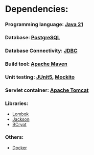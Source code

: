 # Dependencies:

### Programming language: [Java 21](https://docs.oracle.com/en/java/javase/21/)

### Database: [PostgreSQL](https://www.postgresql.org/)

### Database Connectivity: [JDBC](https://docs.oracle.com/javase/8/docs/technotes/guides/jdbc/)

### Build tool: [Apache Maven](https://maven.apache.org/)

### Unit testing: [JUnit5](https://junit.org/junit5/), [Mockito](https://site.mockito.org/)

### Servlet container: [Apache Tomcat](https://tomcat.apache.org/)

### Libraries:

- [Lombok](https://projectlombok.org/)
- [Jackson](https://github.com/FasterXML/jackson)
- [BCrypt](https://github.com/djmdjm/jBCrypt)

### Others:
- [Docker](https://www.docker.com/)